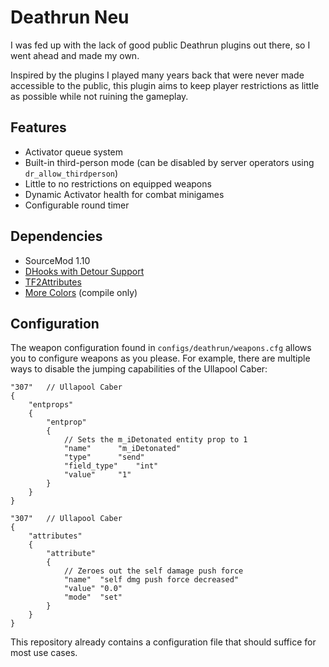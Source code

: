 # Deathrun Neu
I was fed up with the lack of good public Deathrun plugins out there, so I went ahead and made my own.

Inspired by the plugins I played many years back that were never made accessible to the public, this plugin aims to keep player restrictions as little as possible while not ruining the gameplay.

## Features
* Activator queue system
* Built-in third-person mode (can be disabled by server operators using ``dr_allow_thirdperson``)
* Little to no restrictions on equipped weapons
* Dynamic Activator health for combat minigames
* Configurable round timer

## Dependencies
* SourceMod 1.10
* [DHooks with Detour Support](https://forums.alliedmods.net/showpost.php?p=2588686&postcount=589)
* [TF2Attributes](https://forums.alliedmods.net/showthread.php?t=210221)
* [More Colors](https://forums.alliedmods.net/showthread.php?t=185016) (compile only)

## Configuration
The weapon configuration found in ``configs/deathrun/weapons.cfg`` allows you to configure weapons as you please. 
For example, there are multiple ways to disable the jumping capabilities of the Ullapool Caber:

```
"307"	// Ullapool Caber
{
	"entprops"
	{
		"entprop"
		{
			// Sets the m_iDetonated entity prop to 1
			"name"		"m_iDetonated"
			"type"		"send"
			"field_type"	"int"
			"value"		"1"
		}
	}
}
```
```
"307"	// Ullapool Caber
{
	"attributes"
	{
		"attribute"
		{
			// Zeroes out the self damage push force
			"name"	"self dmg push force decreased"
			"value"	"0.0"
			"mode"	"set"
		}
	}
}
```
This repository already contains a configuration file that should suffice for most use cases.
